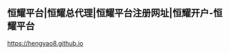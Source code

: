 ## 恒耀平台|恒耀总代理|恒耀平台注册网址|恒耀开户-恒耀平台

<https://hengyao8.github.io>

<!--
**hengyao8/hengyao8** is a ✨ _special_ ✨ repository because its `README.md` (this file) appears on your GitHub profile.

Here are some ideas to get you started:

- 🔭 I’m currently working on ...
- 🌱 I’m currently learning ...
- 👯 I’m looking to collaborate on ...
- 🤔 I’m looking for help with ...
- 💬 Ask me about ...
- 📫 How to reach me: ...
- 😄 Pronouns: ...
- ⚡ Fun fact: ...
-->
